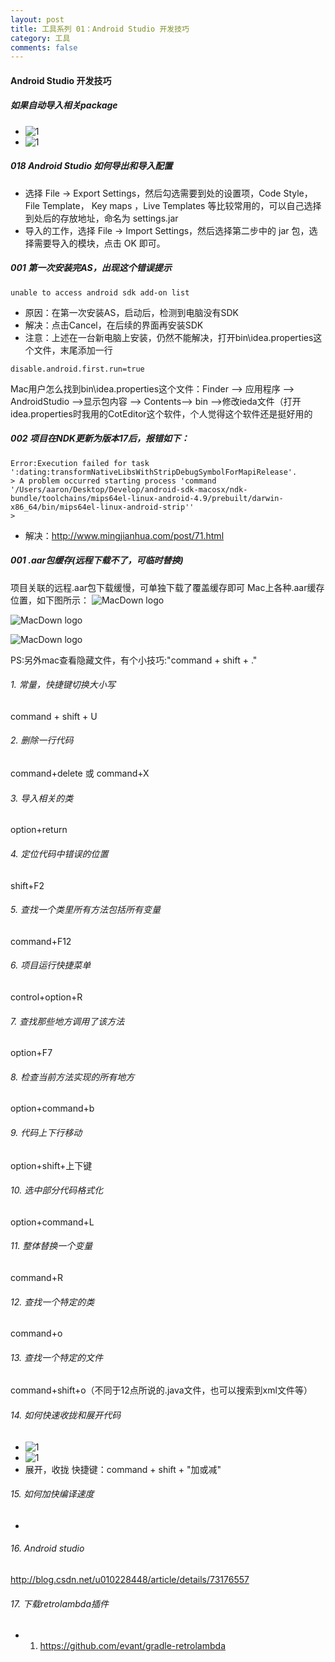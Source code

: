 ```yaml
---
layout: post
title: 工具系列 01：Android Studio 开发技巧
category: 工具
comments: false
---
```

 
#### Android Studio 开发技巧

##### 如果自动导入相关package

 * ![1](https://github.com/iWatching/blog/blob/gh-pages/images/tip1.png?raw=true)  
 * ![1](https://github.com/iWatching/blog/blob/gh-pages/images/tip2.png?raw=true) 



##### 018 Android Studio 如何导出和导入配置

* 选择 File -> Export Settings，然后勾选需要到处的设置项，Code Style，File Template， Key maps ，Live Templates 等比较常用的，可以自己选择到处后的存放地址，命名为 settings.jar
* 导入的工作，选择 File -> Import Settings，然后选择第二步中的 jar 包，选择需要导入的模块，点击 OK 即可。


##### 001 第一次安装完AS，出现这个错误提示

```
unable to access android sdk add-on list

```

* 原因：在第一次安装AS，启动后，检测到电脑没有SDK
* 解决：点击Cancel，在后续的界面再安装SDK
* 注意：上述在一台新电脑上安装，仍然不能解决，打开bin\idea.properties这个文件，末尾添加一行


```
disable.android.first.run=true
```
Mac用户怎么找到bin\idea.properties这个文件：Finder  --> 应用程序  --> AndroidStudio  -->显示包内容  --> Contents--> bin -->修改ieda文件（打开idea.properties时我用的CotEditor这个软件，个人觉得这个软件还是挺好用的
 
##### 002 项目在NDK更新为版本17后，报错如下：

```
Error:Execution failed for task ':dating:transformNativeLibsWithStripDebugSymbolForMapiRelease'.
> A problem occurred starting process 'command '/Users/aaron/Desktop/Develop/android-sdk-macosx/ndk-bundle/toolchains/mips64el-linux-android-4.9/prebuilt/darwin-x86_64/bin/mips64el-linux-android-strip''
> 
```  
* 解决：<http://www.mingjianhua.com/post/71.html>
  


##### 001 .aar包缓存(远程下载不了，可临时替换)





项目关联的远程.aar包下载缓慢，可单独下载了覆盖缓存即可
Mac上各种.aar缓存位置，如下图所示：
![MacDown logo](https://github.com/iWatching/blog/blob/gh-pages/images/tool_lib1.jpg?raw=true)

![MacDown logo](https://github.com/iWatching/blog/blob/gh-pages/images/tool_lib2.jpg?raw=true)

![MacDown logo](https://github.com/iWatching/blog/blob/gh-pages/images/tool_lib3.jpg?raw=true)

PS:另外mac查看隐藏文件，有个小技巧:"command + shift + ."

###### 1. 常量，快捷键切换大小写
command + shift + U


###### 2. 删除一行代码
command+delete
或
command+X

###### 3. 导入相关的类
option+return
  
###### 4. 定位代码中错误的位置
shift+F2
  
###### 5. 查找一个类里所有方法包括所有变量
command+F12
 
###### 6. 项目运行快捷菜单
control+option+R
   
###### 7. 查找那些地方调用了该方法
option+F7

###### 8. 检查当前方法实现的所有地方
option+command+b

###### 9. 代码上下行移动
option+shift+上下键
 
###### 10. 选中部分代码格式化
option+command+L
  
###### 11. 整体替换一个变量
command+R

###### 12. 查找一个特定的类
command+o 

###### 13. 查找一个特定的文件
command+shift+o（不同于12点所说的.java文件，也可以搜索到xml文件等）
  
###### 14. 如何快速收拢和展开代码

 * ![1](https://github.com/iWatching/blog/blob/gh-pages/images/tip1.png?raw=true)  
 * ![1](https://github.com/iWatching/blog/blob/gh-pages/images/tip2.png?raw=true)  
 * 展开，收拢 快捷键：command + shift + "加或减"

###### 15. 如何加快编译速度

*  
###### 16. Android studio 
<http://blog.csdn.net/u010228448/article/details/73176557>


###### 17. 下载retrolambda插件

* 1. <https://github.com/evant/gradle-retrolambda>





